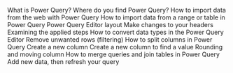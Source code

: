 What is Power Query?
Where do you find Power Query?
How to import data from the web with Power Query
How to import data from a range or table in Power Query
Power Query Editor layout
Make changes to your headers
Examining the applied steps
How to convert data types in the Power Query Editor
Remove unwanted rows (filtering)
How to split columns in Power Query
Create a new column
Create a new column to find a value
Rounding and moving column
How to merge queries and join tables in Power Query
Add new data, then refresh your query
